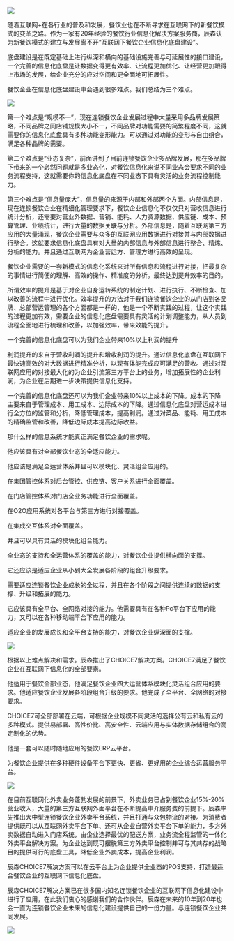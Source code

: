 ![](/UploadFile/20165301007219.jpg)

随着互联网+在各行业的普及和发展，餐饮业也在不断寻求在互联网下的新餐饮模式的变革之路。作为一家有20年经验的餐饮行业信息化解决方案服务商，辰森认为新餐饮模式的建立与发展离不开“互联网下餐饮企业信息化底盘建设”。

底盘建设是在既定基础上进行纵深和横向的基础设施完善与可延展性的接口建设，一个完善的信息化底盘是让数据变得更有效率、让流程更加优化、让经营更加跟得上市场的发展，给企业充分的应对空间和更全面地可拓展性。

餐饮企业在信息化底盘建设中会遇到很多难点。我们总结为三个难点。

![](/UploadFile/201653010111192.jpg)

第一个难点是“规模不一”，现在连锁餐饮企业发展过程中大量采用多品牌发展策略，不同品牌之间店铺规模大小不一，不同品牌对功能需要的简繁程度不同，这就需要你的信息化底盘具有多种功能变形能力。可以通过对功能的变形与自由组合，满足各种品牌的需要。

第二个难点是“业态复杂”，前面讲到了目前连锁餐饮企业多品牌发展，那在多品牌下带来的一个必然问题就是多业态化，对餐饮信息化来说不同业态会要求不同的业务流程支持，这就需要你的信息化底盘在不同业态下具有灵活的业务流程控制能力。

第三个难点是“信息量庞大”，信息量的来源于内部和外部两个方面。内部信息是，现在连锁餐饮企业在精细化管理要求下，餐饮企业信息化不仅仅只对营收信息进行统计分析，还需要对营业外数据、营销、能耗、人力资源数据、供应链、成本、预算管理、业绩统计，进行大量的数据关联与分析。外部信息是，随着互联网第三方应用的大量涌现，餐饮企业需要与众多的互联网应用数据进行对接并与内部数据进行整合。这就要求信息化底盘具有对大量的内部信息与外部信息进行整合、精炼、分析的能力。并且通过互联网为企业营运方、管理方进行高效的呈现。

餐饮企业需要的一套新模式的信息化系统来对所有信息和流程进行对接，把最复杂的事情进行简便的理解、高效的操作、精准度的分析。最终达到提升效率的目的。

所谓效率的提升是基于对企业自身运转系统的制定计划、进行执行、不断检查、加以改善的流程中进行优化。效率提升的方法对于我们连锁餐饮企业的从门店到各品牌、总部营运管理的各个方面都是一样的，他是一个不断实践的过程，让这个实践的过程更加有效，需要企业的信息化底盘需要具有灵活的计划调整能力，从人员到流程全面地进行梳理和改善，以加强效率，带来效能的提升。

一个完善的信息化底盘可以为我们企业带来10%以上利润的提升

利润提升的来自于营收利润的提升和增收利润的提升。通过信息化底盘在互联网下最快速高效的对大数据进行精准分析，以现有体能完成应可满足的营收。通过对互联网应用的对接最大化的为企业引流第三方平台上的业务，增加拓展性的企业利润，为企业在后期进一步决策提供信息化支持。

一个完善的信息化底盘还可以为我们企业带来10%以上成本的下降。成本的下降主要来自于管理成本、用工成本、边际成本的下降。通过信息化底盘对营运成本进行全方位的监管和分析，降低管理成本，提高利润。通过对菜品、能耗、用工成本的精确监管和改善，降低边际成本提高边际收益。

那什么样的信息系统才能真正满足餐饮企业的需求呢。

他应该具有对全部餐饮业态的全适应能力。

他应该是满足全运营体系并且可以模块化、灵活组合应用的。

在集团管控体系对后台管控、供应链、客户关系进行全面覆盖。

在门店管控体系对门店全业务功能进行全面覆盖。

在O2O应用系统对各平台与第三方进行对接覆盖。

在集成交互体系对全面覆盖。

并且可以具有灵活的模块化组合能力。

全业态的支持和全运营体系的覆盖的能力，对餐饮企业提供横向面的支撑。

它还应该是适应企业从小到大全发展各阶段的组合升级要求。

需要适应连锁餐饮企业成长的全过程，并且在各个阶段之间提供连续的数据的支撑、升级和拓展的能力。

它应该具有全平台、全网络对接的能力。他需要具有在各种Pc平台下应用的能力，又可以在各种移动端平台下应用的能力。

适应企业的发展成长和全平台支持的能力，对餐饮企业纵深面的支撑。

![](/UploadFile/20165301023207.jpg)

根据以上难点解决和需求。辰森推出了CHOICE7解决方案。CHOICE7满足了餐饮企业在互联网下信息化的全部要素。

他适用于餐饮全部业态，他满足餐饮企业四大运营体系模块化灵活组合应用的要求。他适应餐饮企业发展各阶段组合升级的要求。他完成了全平台、全网络的对接要求。

CHOICE7可全部部署在云端，可根据企业规模不同灵活的选择公有云和私有云的多种模式。提供易部署、高性价比、高安全性、云端应用与实体数据存储组合的高定制化的优势。

他是一套可以随时随地应用的餐饮ERP云平台。

为餐饮企业提供在多种硬件设备平台下更快、更省、更好用的企业综合运营服务平台。

![](/UploadFile/201653010245221.jpg)

在目前互联网化外卖业务蓬勃发展的前景下，外卖业务已占到餐饮企业15%-20%营业收入，大量的第三方互联网外面平台在不断提高中介服务费的前提下。辰森率先推出大中型连锁餐饮企业外卖平台系统，并且打通与众包物流的对接。为消费者提供既可以从互联网外卖平台下单、还可从企业自营外卖平台下单的能力，多方外卖数据自动进入门店系统，由企业选择最优的配送方案，业务流全程监管的一体化外卖平台解决方案。为企业达到既可摆脱第三方外卖平台控制并可与其共存的战略目的提供可行的底盘工具，降低企业外卖成本，提高企业利润。

辰森CHOICE7解决方案可以在云平台上为企业提供全业态的POS支持，打造最适合餐饮企业的互联网下信息化底盘。

辰森CHOICE7解决方案已在很多国内知名连锁餐饮企业的互联网下信息化建设中进行了应用，在此我们衷心的感谢我们的合作伙伴。辰森在未来的10年到20年也会一直为连锁餐饮企业未来的信息化建设提供自己的一份力量。与连锁餐饮企业共同发展。

![](/UploadFile/201653010316103.jpg)

